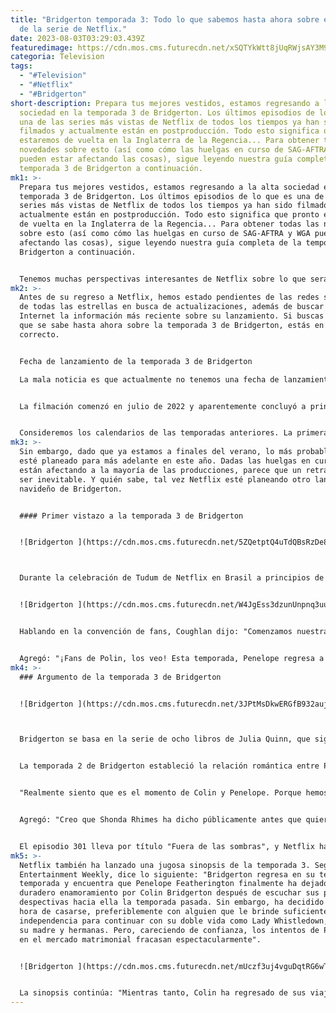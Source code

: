 ```yaml
---
title: "Bridgerton temporada 3: Todo lo que sabemos hasta ahora sobre el regreso
  de la serie de Netflix."
date: 2023-08-03T03:29:03.439Z
featuredimage: https://cdn.mos.cms.futurecdn.net/xSQTYkWtt8jUqRWjsAY3M9-970-80.jpg.webp
categoria: Television
tags:
  - "#Television"
  - "#Netflix"
  - "#Bridgerton"
short-description: Prepara tus mejores vestidos, estamos regresando a la alta
  sociedad en la temporada 3 de Bridgerton. Los últimos episodios de lo que es
  una de las series más vistas de Netflix de todos los tiempos ya han sido
  filmados y actualmente están en postproducción. Todo esto significa que pronto
  estaremos de vuelta en la Inglaterra de la Regencia... Para obtener todas las
  novedades sobre esto (así como cómo las huelgas en curso de SAG-AFTRA y WGA
  pueden estar afectando las cosas), sigue leyendo nuestra guía completa de la
  temporada 3 de Bridgerton a continuación.
mk1: >-
  Prepara tus mejores vestidos, estamos regresando a la alta sociedad en la
  temporada 3 de Bridgerton. Los últimos episodios de lo que es una de las
  series más vistas de Netflix de todos los tiempos ya han sido filmados y
  actualmente están en postproducción. Todo esto significa que pronto estaremos
  de vuelta en la Inglaterra de la Regencia... Para obtener todas las novedades
  sobre esto (así como cómo las huelgas en curso de SAG-AFTRA y WGA pueden estar
  afectando las cosas), sigue leyendo nuestra guía completa de la temporada 3 de
  Bridgerton a continuación.


  Tenemos muchas perspectivas interesantes de Netflix sobre lo que será la gran temporada de Penelope Featherington (Nicola Coughlan) y Colin Bridgerton (Luke Newton). En esta ocasión, la historia está basada en "Romancing Mr. Bridgerton" de Julia Quinn, pero esperamos que la plataforma de streaming cambie bastante las cosas en comparación con el material de origen, como lo han hecho en las últimas temporadas.
mk2: >-
  Antes de su regreso a Netflix, hemos estado pendientes de las redes sociales
  de todas las estrellas en busca de actualizaciones, además de buscar en
  Internet la información más reciente sobre su lanzamiento. Si buscas todo lo
  que se sabe hasta ahora sobre la temporada 3 de Bridgerton, estás en el lugar
  correcto.


  Fecha de lanzamiento de la temporada 3 de Bridgerton

  La mala noticia es que actualmente no tenemos una fecha de lanzamiento para la temporada 3 de Bridgerton.


  La filmación comenzó en julio de 2022 y aparentemente concluyó a principios de 2023 (según los comentarios de Coughlan a Evening Standard). Así que si hacemos el cálculo, podemos hacernos una idea de cuándo podrían lanzarse los nuevos episodios.


  Consideremos los calendarios de las temporadas anteriores. La primera temporada de Bridgerton comenzó a filmarse en julio de 2019, terminó a fines de febrero de 2020 y se estrenó en diciembre de 2020. La segunda temporada comenzó a producirse en marzo de 2021 y terminó de filmarse en noviembre de 2021 debido a retrasos causados por la COVID. Esa temporada se estrenó en marzo de 2022. En resumen, ambas temporadas tomaron cerca de un año desde la filmación hasta el estreno, lo que podría situar la fecha de lanzamiento de la temporada 3 de Bridgerton a finales del verano de 2023.
mk3: >-
  Sin embargo, dado que ya estamos a finales del verano, lo más probable es que
  esté planeado para más adelante en este año. Dadas las huelgas en curso que
  están afectando a la mayoría de las producciones, parece que un retraso puede
  ser inevitable. Y quién sabe, tal vez Netflix esté planeando otro lanzamiento
  navideño de Bridgerton.


  #### Primer vistazo a la temporada 3 de Bridgerton


  ![Bridgerton ](https://cdn.mos.cms.futurecdn.net/5ZQetptQ4uTdQBsRzDe8v8-970-80.jpg.webp "Bridgerton Bridgerton ")



  Durante la celebración de Tudum de Netflix en Brasil a principios de 2023, se revelaron las primeras imágenes de la temporada 3 de Bridgerton, y tenemos que admitir que nos emocionaron mucho. Puedes ver todas las primeras imágenes arriba y abajo, y Coughlan también reveló algunos detalles muy intrigantes.


  ![Bridgerton ](https://cdn.mos.cms.futurecdn.net/W4JgEss3dzunUnpnq3uu49-970-80.jpg.webp "Bridgerton ")


  Hablando en la convención de fans, Coughlan dijo: "Comenzamos nuestra temporada con el regreso de la alta sociedad desde el campo... Tanto Colin como Pen han madurado. Y solo el tiempo dirá cómo se desarrollará su amistad".


  Agregó: "¡Fans de Polin, los veo! Esta temporada, Penelope regresa a Londres decidida a convertirse en una mujer nueva con una nueva independencia... Estamos emocionados de llevarte en este paseo en carruaje".
mk4: >-
  ### Argumento de la temporada 3 de Bridgerton


  ![Bridgerton ](https://cdn.mos.cms.futurecdn.net/3JPtMsDkwERGfB932aujPP-970-80.jpg.webp "Bridgerton ")



  Bridgerton se basa en la serie de ocho libros de Julia Quinn, que sigue a cada uno de los ocho hermanos mientras encuentran el amor. Aunque la suposición lógica sería que el argumento de la temporada 3 de Bridgerton contará la historia del tercer libro de la serie, la nueva showrunner Jess Brownell confirmó en una entrevista con Variety que la temporada 3 salta al libro 4 y se centra en la historia de amor de Colin y Penelope.


  La temporada 2 de Bridgerton estableció la relación romántica entre Penelope Featherington (Nicola Coughlan) y Colin Bridgerton (Luke Newton), lo que forma la premisa del cuarto libro de la serie de romance. Su historia terminó en una posición bastante difícil en la temporada 2 después de que Penelope escuchara a Colin burlándose de la idea de un romance con ella frente a sus amigos.


  "Realmente siento que es el momento de Colin y Penelope. Porque hemos estado viendo a estos dos actores en nuestras pantallas desde la temporada 1, ya hemos invertido un poco en ellos. Sabemos quiénes son como personas", explicó Brownell. "En lugar de mantenerse estancados en esa dinámica, queríamos llevarla a su temporada. Realmente parecía el momento perfecto para preparar el terreno".


  Agregó: "Creo que Shonda Rhimes ha dicho públicamente antes que quiere tener ocho temporadas. Esperamos poder contar la historia de amor de cada hermano y siempre estarán en cada temporada".


  El episodio 301 lleva por título "Fuera de las sombras", y Netflix ha lanzado las primeras líneas: "Querido lector amable, hemos estado separados por demasiado tiempo. Finalmente, la alta sociedad de Londres ha regresado, y así también lo ha hecho este autor. Al comenzar la temporada, la pregunta en la mente de todos, por supuesto, es: ¿qué debutante recién salida del cascarón brillará más? La cosecha de este año resulta ser bastante deslumbrante. Desafortunadamente, no todas las jóvenes pueden atraer la luz".
mk5: >-
  Netflix también ha lanzado una jugosa sinopsis de la temporada 3. Según
  Entertainment Weekly, dice lo siguiente: "Bridgerton regresa en su tercera
  temporada y encuentra que Penelope Featherington finalmente ha dejado su
  duradero enamoramiento por Colin Bridgerton después de escuchar sus palabras
  despectivas hacia ella la temporada pasada. Sin embargo, ha decidido que es
  hora de casarse, preferiblemente con alguien que le brinde suficiente
  independencia para continuar con su doble vida como Lady Whistledown, lejos de
  su madre y hermanas. Pero, careciendo de confianza, los intentos de Penelope
  en el mercado matrimonial fracasan espectacularmente".


  ![Bridgerton ](https://cdn.mos.cms.futurecdn.net/mUczf3uj4vguDqtRG6wTJP-970-80.jpg.webp "Bridgerton ")


  La sinopsis continúa: "Mientras tanto, Colin ha regresado de sus viajes de verano con un nuevo aspecto y un serio sentido de seguridad. Pero se desalienta al darse cuenta de que Penelope, la única persona que siempre lo apreció tal como es, lo está ignorando. Ansioso por recuperar su amistad, Colin se ofrece como mentor de Penelope en el arte de la confianza para ayudarla a encontrar un marido en esta temporada. Pero cuando sus lecciones comienzan a funcionar demasiado bien, Colin debe enfrentarse a la pregunta de si sus sentimientos por Penelope son realmente solo de amistad. Complicando las cosas para Penelope está su ruptura con Eloise, quien ha encontrado un nuevo amigo en un lugar muy inesperado, mientras que la creciente presencia de Penelope en la alta sociedad hace que sea aún más difícil mantener en secreto su alter ego de Lady Whistledown".
---
```

